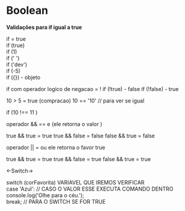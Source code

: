   # Boolean #
  
   <strong> Validações para if igual a true </strong>
  
  <span>if = true</span></br>
  <span>if (true)</span></br>
  <span>if (1)</span></br>
  <span>if (' ')</span></br>
  <span>if ('dev')</span></br>
  <span>if (-5)</span></br>
  <span>if ({}) - objeto</span></br>


  if com operador logico de negacao = !
    if (!true) - false 
    if (!false) - true 

  10 > 5 = true (compracao)
  10 == '10' // para ver se igual

  if (10 !== 11 ) 

  operador && == e (ele retorna o valor )

  true && true  = true 
  true && false  = false 
  false && true  = false 

  operador ||  =  ou ele retorna o favor true

  true && true  = true 
  true && false  = true 
  false && true  = true 


  <-Switch->

  switch (corFavorita) VARIAVEL QUE IREMOS VERIFICAR </br>
    case 'Azul': // CASO O VALOR ESSE EXECUTA COMANDO DENTRO</br>
      console.log('Olhe para o céu.');</br>
      break; // PARA O SWITCH SE FOR TRUE </br>
      
